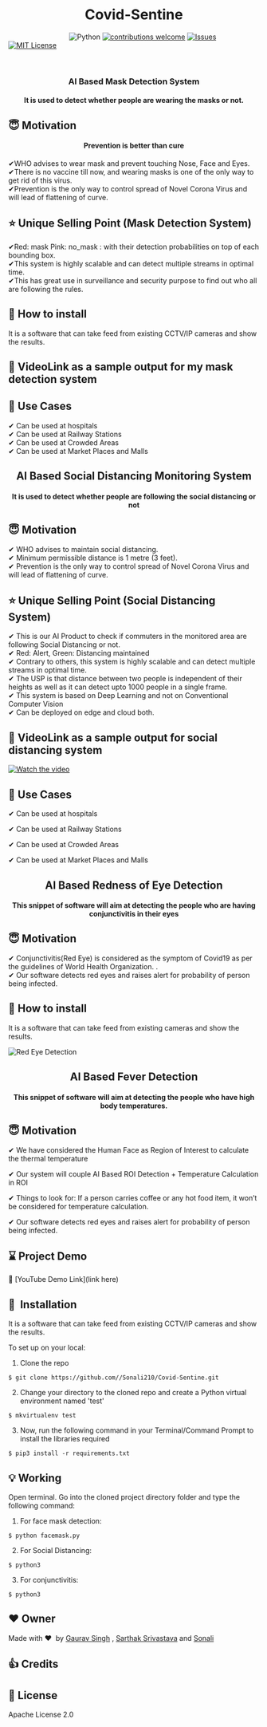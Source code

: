 <h1 align="center">Covid-Sentine</h1>

&nbsp;&nbsp;&nbsp;&nbsp;&nbsp;&nbsp;&nbsp;&nbsp;&nbsp;&nbsp;&nbsp;&nbsp;&nbsp;&nbsp;&nbsp;&nbsp;&nbsp;&nbsp;&nbsp;&nbsp;&nbsp;&nbsp;&nbsp;&nbsp;&nbsp;&nbsp;&nbsp;&nbsp;&nbsp;&nbsp;
![Python](https://img.shields.io/badge/python-v3.6+-blue.svg)
[![contributions welcome](https://img.shields.io/badge/contributions-welcome-brightgreen.svg?style=flat)](https://github.com/Sonali210/Covid-Sentine/issues)
[![Issues](https://img.shields.io/github/issues/Sonali210/Covid-Sentine.svg?logo=github)](https://github.com/Sonali210/Covid-Sentine/issues)
[![MIT License](https://img.shields.io/github/license/Sonali210/Covid-Sentine.svg?style=flat-square)](https://github.com/Sonali210/Covid-Sentine/blob/master/LICENSE)

&nbsp;&nbsp;&nbsp;&nbsp;&nbsp;&nbsp;&nbsp;&nbsp;&nbsp;&nbsp;&nbsp;&nbsp;&nbsp;&nbsp;&nbsp;&nbsp;&nbsp;&nbsp;&nbsp;&nbsp;&nbsp;&nbsp;&nbsp;&nbsp;&nbsp;&nbsp;&nbsp;&nbsp;&nbsp;&nbsp;&nbsp;&nbsp;&nbsp;&nbsp;&nbsp;
<h3 align="center">AI Based Mask Detection System</h3>

<div align= "center">
  <h4>It is used to detect whether people are wearing the masks or not.</h4>
</div>

## :innocent: Motivation

<div align= "center">
  <h4>Prevention is better than cure</h4>
</div>

✔WHO advises to wear mask and prevent touching Nose, Face and Eyes.<br />
✔There is no vaccine till now, and wearing masks is one of the only way to get rid of this virus.<br />
✔Prevention is the only way to control spread of Novel Corona Virus and will lead of flattening of curve.<br />


## :star: Unique Selling Point (Mask Detection System)

✔Red: mask Pink: no_mask : with their detection probabilities on top of each bounding box.<br />
✔This system is highly scalable and can detect multiple streams in optimal time.<br />
✔This has great use in surveillance and security purpose to find out who all are following the rules.<br />

## :key: How to install

It is a software that can take feed from existing CCTV/IP cameras and show the results.

## :clap: VideoLink as a sample output for my mask detection system


## :clap: Use Cases

✔ Can be used at hospitals<br />
✔ Can be used at Railway Stations<br />
✔ Can be used at Crowded Areas<br />
✔ Can be used at Market Places and Malls<br />

<h2 align="center">AI Based Social Distancing Monitoring System</h2>

<div align= "center">
  <h4>It is used to detect whether people are following the social distancing or not</h4>
</div>

## :innocent: Motivation

✔ WHO advises to maintain social distancing.<br />
✔ Minimum permissible distance is 1 metre (3 feet).<br />
✔ Prevention is the only way to control spread of Novel Corona Virus and will lead of flattening of curve.<br />

## :star: Unique Selling Point (Social Distancing System)

✔ This is our AI Product to check if commuters in the monitored area are following Social Distancing or not.<br />
✔ Red: Alert, Green: Distancing maintained<br />
✔ Contrary to others, this system is highly scalable and can detect multiple streams in optimal time.<br />
✔ The USP is that distance between two people is independent of their heights as well as it can detect upto 1000 people in a single frame.<br />
✔ This system is based on Deep Learning and not on Conventional Computer Vision<br />
✔ Can be deployed on edge and cloud both.<br />

## :clap: VideoLink as a sample output for social distancing system

[![Watch the video](https://imgur.com/vCVII9w.png)](https://drive.google.com/file/d/1S4yXTZeT08_7xhUwnAD9uHmBUsAXN8-B/view?usp=sharing)

## :handshake: Use Cases

✔ Can be used at hospitals<br />

✔ Can be used at Railway Stations<br />

✔ Can be used at Crowded Areas<br />

✔ Can be used at Market Places and Malls<br />

<h2 align="center">AI Based Redness of Eye Detection</h2>

<div align= "center">
  <h4>This snippet of software will aim at detecting the people who are having conjunctivitis in their eyes</h4>
</div>

## :innocent: Motivation

✔ Conjunctivitis(Red Eye) is considered as the symptom of Covid19 as per the guidelines of World Health Organization.
.<br />
✔ Our software detects red eyes and raises alert for probability of person being infected.<br />

## :key: How to install

It is a software that can take feed from existing cameras and show the results.

![Red Eye Detection](https://www.aao.org/detail/image.axd?id=e553eb84-92e0-4f16-8cd9-3f2c9d92ac4b&t=637224872874900000)

<h2 align="center">AI Based Fever Detection</h2>

<div align= "center">
  <h4>This snippet of software will aim at detecting the people who have high body temperatures.</h4>
</div>

## :innocent: Motivation

✔ We have considered the Human Face as Region of Interest to calculate the thermal temperature<br />

✔ Our system will couple AI Based ROI Detection + Temperature Calculation in ROI<br />

✔ Things to look for: If a person carries coffee or any hot food item, it won’t be considered for temperature calculation. <br />

✔ Our software detects red eyes and raises alert for probability of person being infected.<br />


## :hourglass: Project Demo
:movie_camera: [YouTube Demo Link](link here)

## 🚀&nbsp; Installation
It is a software that can take feed from existing CCTV/IP cameras and show the results.

To set up on your local:
1. Clone the repo
```
$ git clone https://github.com//Sonali210/Covid-Sentine.git
```

2. Change your directory to the cloned repo and create a Python virtual environment named 'test'
```
$ mkvirtualenv test
```

3. Now, run the following command in your Terminal/Command Prompt to install the libraries required
```
$ pip3 install -r requirements.txt
```

## :bulb: Working

 Open terminal. Go into the cloned project directory folder and type the following command:
1. For face mask detection:
```
$ python facemask.py
```

2. For Social Distancing: 
```
$ python3 
```

3. For conjunctivitis:
```
$ python3
```

## :heart: Owner
Made with :heart:&nbsp; by [Gaurav Singh](https://github.com/gaurav82692) , [Sarthak Srivastava](https://github.com/codebugged) and [Sonali](https://github.com/Sonali210)

## :+1: Credits


## :eyes: License
Apache License 2.0
